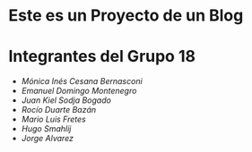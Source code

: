 # Este es un Proyecto de un Blog 

# Integrantes del Grupo 18

- *Mónica Inés Cesana Bernasconi*
- *Emanuel Domingo Montenegro*
- *Juan Kiel Sodja Bogado*
- *Rocío Duarte Bazán*
- *Mario Luis Fretes*
- *Hugo Smahlij*
- *Jorge Alvarez*

